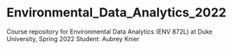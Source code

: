 # Environmental_Data_Analytics_2022

Course repository for Environmental Data Analytics (ENV 872L) at Duke University, Spring 2022
Student: Aubrey Knier 